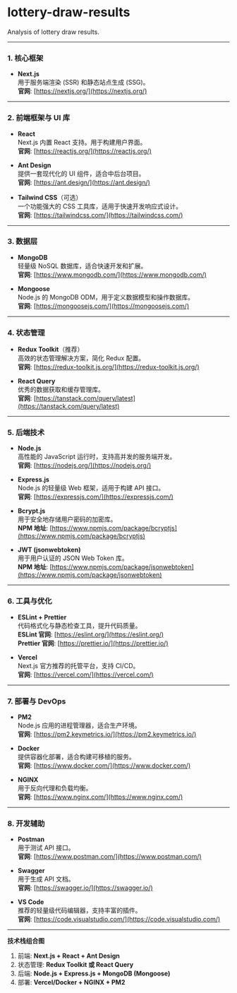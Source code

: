 # lottery-draw-results
Analysis of lottery draw results.

--- 

### **1. 核心框架**
- **Next.js**  
  用于服务端渲染 (SSR) 和静态站点生成 (SSG)。  
  **官网**: [https://nextjs.org/](https://nextjs.org/)  

---

### **2. 前端框架与 UI 库**
- **React**  
  Next.js 内置 React 支持。用于构建用户界面。  
  **官网**: [https://reactjs.org/](https://reactjs.org/)  

- **Ant Design**  
  提供一套现代化的 UI 组件，适合中后台项目。  
  **官网**: [https://ant.design/](https://ant.design/)  

- **Tailwind CSS**（可选）  
  一个功能强大的 CSS 工具库，适用于快速开发响应式设计。  
  **官网**: [https://tailwindcss.com/](https://tailwindcss.com/)  

---

### **3. 数据层**
- **MongoDB**  
  轻量级 NoSQL 数据库，适合快速开发和扩展。  
  **官网**: [https://www.mongodb.com/](https://www.mongodb.com/)  

- **Mongoose**  
  Node.js 的 MongoDB ODM，用于定义数据模型和操作数据库。  
  **官网**: [https://mongoosejs.com/](https://mongoosejs.com/)  

---

### **4. 状态管理**
- **Redux Toolkit**（推荐）  
  高效的状态管理解决方案，简化 Redux 配置。  
  **官网**: [https://redux-toolkit.js.org/](https://redux-toolkit.js.org/)  

- **React Query**  
  优秀的数据获取和缓存管理库。  
  **官网**: [https://tanstack.com/query/latest](https://tanstack.com/query/latest)  

---

### **5. 后端技术**
- **Node.js**  
  高性能的 JavaScript 运行时，支持高并发的服务端开发。  
  **官网**: [https://nodejs.org/](https://nodejs.org/)  

- **Express.js**  
  Node.js 的轻量级 Web 框架，适用于构建 API 接口。  
  **官网**: [https://expressjs.com/](https://expressjs.com/)  

- **Bcrypt.js**  
  用于安全地存储用户密码的加密库。  
  **NPM 地址**: [https://www.npmjs.com/package/bcryptjs](https://www.npmjs.com/package/bcryptjs)  

- **JWT (jsonwebtoken)**  
  用于用户认证的 JSON Web Token 库。  
  **NPM 地址**: [https://www.npmjs.com/package/jsonwebtoken](https://www.npmjs.com/package/jsonwebtoken)  

---

### **6. 工具与优化**
- **ESLint + Prettier**  
  代码格式化与静态检查工具，提升代码质量。  
  **ESLint 官网**: [https://eslint.org/](https://eslint.org/)  
  **Prettier 官网**: [https://prettier.io/](https://prettier.io/)  

- **Vercel**  
  Next.js 官方推荐的托管平台，支持 CI/CD。  
  **官网**: [https://vercel.com/](https://vercel.com/)  

---

### **7. 部署与 DevOps**
- **PM2**  
  Node.js 应用的进程管理器，适合生产环境。  
  **官网**: [https://pm2.keymetrics.io/](https://pm2.keymetrics.io/)  

- **Docker**  
  提供容器化部署，适合构建可移植的服务。  
  **官网**: [https://www.docker.com/](https://www.docker.com/)  

- **NGINX**  
  用于反向代理和负载均衡。  
  **官网**: [https://www.nginx.com/](https://www.nginx.com/)  

---

### **8. 开发辅助**
- **Postman**  
  用于测试 API 接口。  
  **官网**: [https://www.postman.com/](https://www.postman.com/)  

- **Swagger**  
  用于生成 API 文档。  
  **官网**: [https://swagger.io/](https://swagger.io/)  

- **VS Code**  
  推荐的轻量级代码编辑器，支持丰富的插件。  
  **官网**: [https://code.visualstudio.com/](https://code.visualstudio.com/)  

---

**技术栈组合图**  
1. 前端: **Next.js + React + Ant Design**  
2. 状态管理: **Redux Toolkit 或 React Query**  
3. 后端: **Node.js + Express.js + MongoDB (Mongoose)**  
4. 部署: **Vercel/Docker + NGINX + PM2**  
